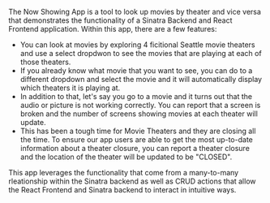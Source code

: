 The Now Showing App is a tool to look up movies by theater and vice versa that demonstrates the functionality of a Sinatra Backend and React Frontend application. Within this app, there are a few features:

- You can look at movies by exploring 4 ficitional Seattle movie theaters and use a select dropdwon to see the movies that are playing at each of those theaters. 
- If you already know what movie that you want to see, you can do to a different dropdown and select the movie and it will automatically display which theaters it is playing at. 
- In addition to that, let's say you go to a movie and it turns out that the audio or picture is not working correctly. You can report that a screen is broken and the number of screens showing movies at each theater will update. 
- This has been a tough time for Movie Theaters and they are closing all the time. To ensure our app users are able to get the most up-to-date information about a theater closure, you can report a theater closure and the location of the theater will be updated to be "CLOSED".

This app leverages the functionality that come from a many-to-many rleationship within the Sinatra backend as well as CRUD actions that allow the React Frontend and Sinatra backend to interact in intuitive ways.
